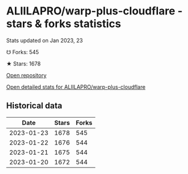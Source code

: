 # ALIILAPRO/warp-plus-cloudflare - stars & forks statistics

Stats updated on Jan 2023, 23

☋ Forks: 545

★ Stars: 1678

[Open repository](https://github.com/ALIILAPRO/warp-plus-cloudflare)

[Open detailed stats for ALIILAPRO/warp-plus-cloudflare](https://reviewgithub.com/rep/ALIILAPRO/warp-plus-cloudflare)

## Historical data
| Date | Stars | Forks |
|------|-------|-------|
| 2023-01-23 | 1678 | 545 | 
| 2023-01-22 | 1676 | 544 | 
| 2023-01-21 | 1675 | 544 | 
| 2023-01-20 | 1672 | 544 | 

